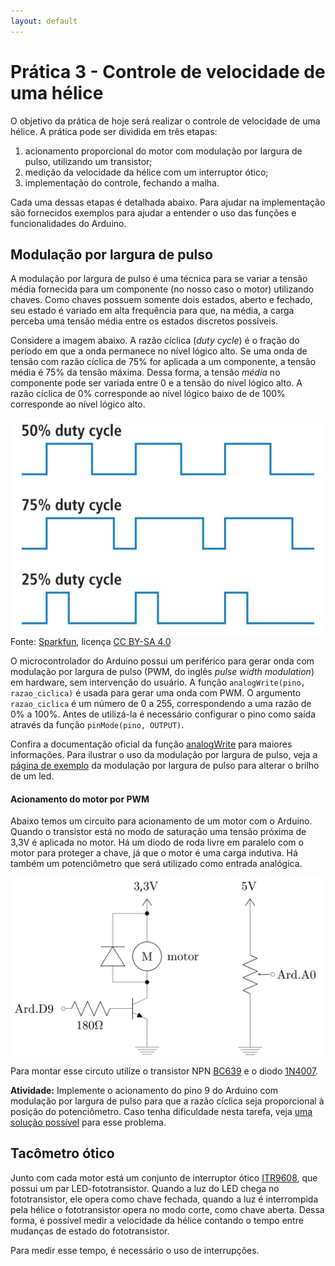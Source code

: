 ```yaml
---
layout: default
---
```


Prática 3 - Controle de velocidade de uma hélice
================================================

O objetivo da prática de hoje será realizar o controle de velocidade de uma
hélice.
A prática pode ser dividida em três etapas:

 1. acionamento proporcional do motor com modulação por largura de pulso,
    utilizando um transistor;
 2. medição da velocidade da hélice com um interruptor ótico;
 3. implementação do controle, fechando a malha.

Cada uma dessas etapas é detalhada abaixo.
Para ajudar na implementação são fornecidos exemplos para ajudar a entender
o uso das funções e funcionalidades do Arduino.

Modulação por largura de pulso
------------------------------

A modulação por largura de pulso é uma técnica para se variar a tensão média
fornecida para um componente (no nosso caso o motor) utilizando chaves.
Como chaves possuem somente dois estados, aberto e fechado, seu estado é
variado em alta frequência para que, na média, a carga perceba uma tensão
média entre os estados discretos possíveis.

Considere a imagem abaixo.
A razão cíclica (_duty cycle_) é o fração do período em que a onda permanece
no nível lógico alto.
Se uma onda de tensão com razão cíclica de 75% for aplicada a um componente,
a tensão média é 75% da tensão máxima.
Dessa forma, a tensão _média_ no componente pode ser variada entre 0
e a tensão do nível lógico alto.
A razão cíclica de 0% corresponde ao nível lógico baixo de de 100% corresponde
ao nível lógico alto.

![pwm-img]
Fonte: [Sparkfun][Tutorial PWM], licença [CC BY-SA 4.0]

O microcontrolador do Arduino possui um periférico para gerar onda com
modulação por largura de pulso (PWM, do inglês _pulse width modulation_)
em hardware, sem intervenção do usuário.
A função `analogWrite(pino, razao_ciclica)` é usada para gerar uma onda com
PWM.
O argumento `razao_ciclica` é um número de 0 a 255, correspondendo a uma razão
de 0% a 100%.
Antes de utilizá-la é necessário configurar o pino como saída através da função
`pinMode(pino, OUTPUT)`.

Confira a documentação oficial da função [analogWrite] para maiores informações.
Para ilustrar o uso da modulação por largura de pulso, veja a
[página de exemplo][ex-pwm-led] da modulação por largura de pulso para alterar
o brilho de um led.

#### Acionamento do motor por PWM

Abaixo temos um circuito para acionamento de um motor com o Arduino.
Quando o transistor está no modo de saturação uma tensão próxima de 3,3V
é aplicada no motor.
Há um diodo de roda livre em paralelo com o motor para proteger a chave, já
que o motor é uma carga indutiva.
Há também um potenciômetro que será utilizado como entrada analógica.

![schem-motor-npn-pot]

Para montar esse circuto utilize o transistor NPN [BC639] e o diodo [1N4007].

**Atividade:**
Implemente o acionamento do pino 9 do Arduino com modulação por
largura de pulso para que a razão cíclica seja proporcional à posição do
potenciômetro.
Caso tenha dificuldade nesta tarefa, veja [uma solução possível][sol-pwd-pot]
para esse problema.

Tacômetro ótico
---------------

Junto com cada motor está um conjunto de interruptor ótico [ITR9608],
que possui um par LED-fototransistor.
Quando a luz do LED chega no fototransistor, ele opera como chave fechada,
quando a luz é interrompida pela hélice o fototransistor opera no modo corte,
como chave aberta.
Dessa forma, é possível medir a velocidade da hélice contando o tempo entre
mudanças de estado do fototransistor.

Para medir esse tempo, é necessário o uso de interrupções.

[BC639]: /datasheet/BC639.pdf
[1N4007]: /datasheet/1N4007.pdf
[ITR9608]: /datasheet/ITR9608.pdf
[pwm-img]: /assets/images/pwm_sparkfun.jpg
[schem-motor-npn-pot]: /schem/motor-npn-pot.svg

[sol-pwd-pot]: ../sol-pwm-pot
[ex-pwm-led]: ../exemplo-pwm-led


[analogWrite]: https://www.arduino.cc/en/Reference/AnalogWrite
[analogRead]: https://www.arduino.cc/en/Reference/AnalogRead

[Tutorial PWM]: https://learn.sparkfun.com/tutorials/pulse-width-modulation

[CC BY-SA 4.0]: https://creativecommons.org/licenses/by-sa/4.0/
